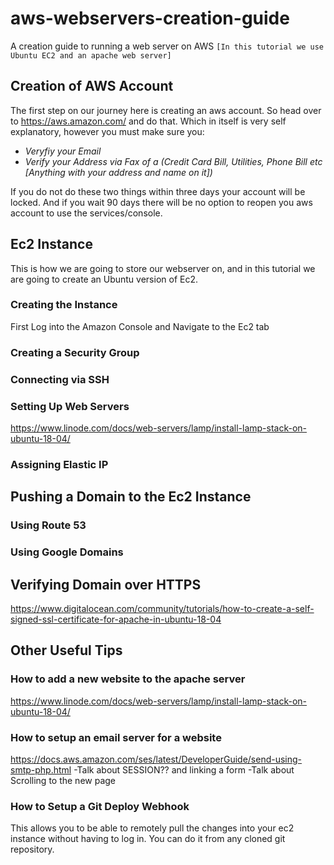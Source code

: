 # aws-webservers-creation-guide
A creation guide to running a web server on AWS ```[In this tutorial we use Ubuntu EC2 and an apache web server]```

## Creation of AWS Account
The first step on our journey here is creating an aws account. So head over to https://aws.amazon.com/ and do that.
Which in itself is very self explanatory, however you must make sure you:
  * *Veryfiy your Email*
  * *Verify your Address via Fax of a (Credit Card Bill, Utilities, Phone Bill etc [Anything with your address and name on it])*
  
If you do not do these two things within three days your account will be locked. And if you wait 90 days there will be no option to reopen you aws account to use the services/console.

## Ec2 Instance
This is how we are going to store our webserver on, and in this tutorial we are going to create an Ubuntu version of Ec2.

### Creating the Instance
First Log into the Amazon Console and Navigate to the Ec2 tab

### Creating a Security Group

### Connecting via SSH

### Setting Up Web Servers
https://www.linode.com/docs/web-servers/lamp/install-lamp-stack-on-ubuntu-18-04/

### Assigning Elastic IP

## Pushing a Domain to the Ec2 Instance

### Using Route 53

### Using Google Domains

## Verifying Domain over HTTPS
https://www.digitalocean.com/community/tutorials/how-to-create-a-self-signed-ssl-certificate-for-apache-in-ubuntu-18-04

## Other Useful Tips

### How to add a new website to the apache server
https://www.linode.com/docs/web-servers/lamp/install-lamp-stack-on-ubuntu-18-04/

### How to setup an email server for a website
https://docs.aws.amazon.com/ses/latest/DeveloperGuide/send-using-smtp-php.html
-Talk about SESSION?? and linking a form
-Talk about Scrolling to the new page

### How to Setup a Git Deploy Webhook
This allows you to be able to remotely pull the changes into your ec2 instance without having to log in. You can do it from any cloned git repository.
